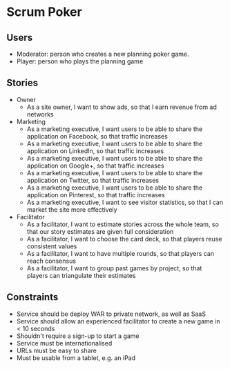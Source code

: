Scrum Poker
===========

Users
-----

- Moderator: person who creates a new planning poker game.
- Player: person who plays the planning game

Stories
-------

- Owner
  - As a site owner, I want to show ads, so that I earn revenue from ad networks
- Marketing
  - As a marketing executive, I want users to be able to share the application on Facebook, so that traffic increases
  - As a marketing executive, I want users to be able to share the application on LinkedIn, so that traffic increases
  - As a marketing executive, I want users to be able to share the application on Google+, so that traffic increases
  - As a marketing executive, I want users to be able to share the application on Twitter, so that traffic increases
  - As a marketing executive, I want users to be able to share the application on Pinterest, so that traffic increases
  - As a marketing executive, I want to see visitor statistics, so that I can market the site more effectively
- Facilitator
  - As a facilitator, I want to estimate stories across the whole team, so that our story estimates are given full consideration
  - As a facilitator, I want to choose the card deck, so that players reuse consistent values
  - As a facilitator, I want to have multiple rounds, so that players can reach consensus
  - As a facilitator, I want to group past games by project, so that players can triangulate their estimates

Constraints
-----------

- Service should be deploy WAR to private network, as well as SaaS
- Service should allow an experienced facilitator to create a new game in < 10 seconds
- Shouldn't require a sign-up to start a game
- Service must be internationalised
- URLs must be easy to share
- Must be usable from a tablet, e.g. an iPad
